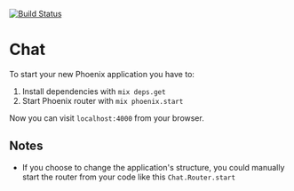 [![Build Status](https://semaphoreapp.com/api/v1/projects/29d95c08-7c8d-4963-9d22-927ef6bce521/239321/badge.png)](https://semaphoreapp.com/darkofabijan/chat)

# Chat

To start your new Phoenix application you have to:

1. Install dependencies with `mix deps.get`
2. Start Phoenix router with `mix phoenix.start`

Now you can visit `localhost:4000` from your browser.


## Notes

* If you choose to change the application's structure, you could manually start the router from your code like this `Chat.Router.start`

